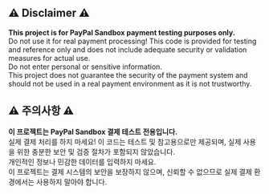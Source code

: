 ## ⚠️ **Disclaimer** ⚠️   
**This project is for PayPal Sandbox payment testing purposes only.**  
Do not use it for real payment processing! This code is provided for testing and reference only and does not include adequate security or validation measures for actual use.  
Do not enter personal or sensitive information.  
This project does not guarantee the security of the payment system and should not be used in a real payment environment as it is not trustworthy.  


## ⚠️ 주의사항 ⚠️  
**이 프로젝트는 PayPal Sandbox 결제 테스트 전용입니다.**  
실제 결제 처리를 하지 마세요! 이 코드는 테스트 및 참고용으로만 제공되며, 실제 사용을 위한 충분한 보안 및 검증 절차가 포함되지 않았습니다.  
개인적인 정보나 민감한 데이터를 입력하지 마세요.  
이 프로젝트는 결제 시스템의 보안을 보장하지 않으며, 신뢰할 수 없으므로 실제 결제 환경에서는 사용하지 말아야 합니다.  
